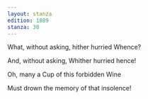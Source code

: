 ```yaml
---
layout: stanza
edition: 1889
stanza: 30
---
```


What, without asking, hither hurried Whence?

And, without asking, Whither hurried hence!

Oh, many a Cup of this forbidden Wine

Must drown the memory of that insolence!